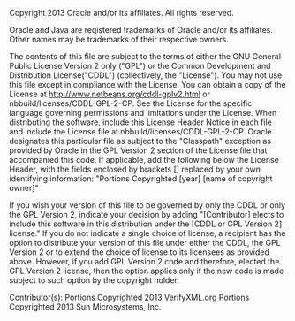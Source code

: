 Copyright 2013 Oracle and/or its affiliates. All rights reserved.
 
Oracle and Java are registered trademarks of Oracle and/or its affiliates.
Other names may be trademarks of their respective owners.

The contents of this file are subject to the terms of either the GNU
General Public License Version 2 only ("GPL") or the Common
Development and Distribution License("CDDL") (collectively, the
"License"). You may not use this file except in compliance with the
License. You can obtain a copy of the License at
http://www.netbeans.org/cddl-gplv2.html
or nbbuild/licenses/CDDL-GPL-2-CP. See the License for the
specific language governing permissions and limitations under the
License.  When distributing the software, include this License Header
Notice in each file and include the License file at
nbbuild/licenses/CDDL-GPL-2-CP.  Oracle designates this
particular file as subject to the "Classpath" exception as provided
by Oracle in the GPL Version 2 section of the License file that
accompanied this code. If applicable, add the following below the
License Header, with the fields enclosed by brackets [] replaced by
your own identifying information:
"Portions Copyrighted [year] [name of copyright owner]"
 
If you wish your version of this file to be governed by only the CDDL
or only the GPL Version 2, indicate your decision by adding
"[Contributor] elects to include this software in this distribution
under the [CDDL or GPL Version 2] license." If you do not indicate a
single choice of license, a recipient has the option to distribute
your version of this file under either the CDDL, the GPL Version 2 or
to extend the choice of license to its licensees as provided above.
However, if you add GPL Version 2 code and therefore, elected the GPL
Version 2 license, then the option applies only if the new code is
made subject to such option by the copyright holder.

Contributor(s):
Portions Copyrighted 2013 VerifyXML.org 
Portions Copyrighted 2013 Sun Microsystems, Inc.
